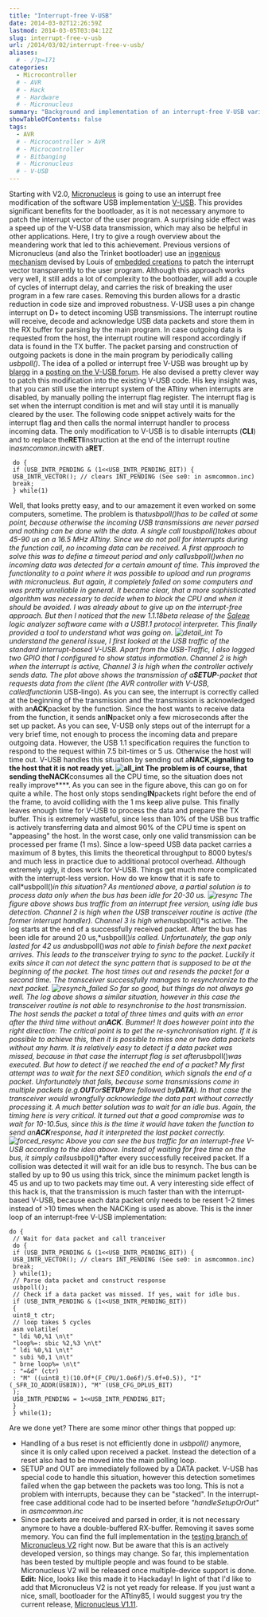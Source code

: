 ```yaml
---
title: "Interrupt-free V-USB"
date: 2014-03-02T12:26:59Z
lastmod: 2014-03-05T03:04:12Z
slug: interrupt-free-v-usb
url: /2014/03/02/interrupt-free-v-usb/
aliases:
  # - /?p=171
categories:
  - Microcontroller
  # - AVR
  # - Hack
  # - Hardware
  # - Micronucleus
summary: "Background and implementation of an interrupt-free V-USB variant that allows to shrink the Micronucleus V2 bootloader while boosting USB throughput."
showTableOfContents: false
tags:
  - AVR
  # - Microcontroller > AVR
  # - Microcontroller
  # - Bitbanging
  # - Micronucleus
  # - V-USB
---
```


Starting with V2.0, [Micronucleus](https://github.com/micronucleus/) is going to use an interrupt free modification of the software USB implementation [V-USB](http://www.obdev.at/products/vusb/index-de.html). This provides significant benefits for the bootloader, as it is not necessary anymore to patch the interrupt vector of the user program. A surprising side effect was a speed up of the V-USB data transmission, which may also be helpful in other applications. Here, I try to give a rough overview about the meandering work that led to this achievement.
Previous versions of Micronucleus (and also the Trinket bootloader) use an [ingenious mechanism](http://www.embedded-creations.com/projects/attiny85-usb-bootloader-overview/details) devised by Louis of [embedded creations](http://www.embedded-creations.com/) to patch the interrupt vector transparently to the user program. Although this approach works very well, it still adds a lot of complexity to the bootloader, will add a couple of cycles of interrupt delay, and carries the risk of breaking the user program in a few rare cases. Removing this burden allows for a drastic reduction in code size and improved robustness.
V-USB uses a pin change interrupt on D+ to detect incoming USB transmissions. The interrupt routine will receive, decode and acknowledge USB data packets and store them in the RX buffer for parsing by the main program. In case outgoing data is requested from the host, the interrupt routine will respond accordingly if data is found in the TX buffer. The packet parsing and construction of outgoing packets is done in the main program by periodically calling *usbpoll()*.
The idea of a polled or interrupt free V-USB was brought up by [blargg](https://github.com/gblargg) in a [posting on the V-USB forum](http://forums.obdev.at/viewtopic.php?f=8&t=8738). He also devised a pretty clever way to patch this modification into the existing V-USB code. His key insight was, that you can still use the interrupt system of the ATtiny when interrupts are disabled, by manually polling the interrupt flag register. The interrupt flag is set when the interrupt condition is met and will stay until it is manually cleared by the user.
The following code snippet actively waits for the interrupt flag and then calls the normal interrupt handler to process incoming data. The only modification to V-USB is to disable interrupts (**CLI**) and to replace the**RETI**instruction at the end of the interrupt routine in*asmcommon.inc*with a**RET**.
```
 do {
 if (USB_INTR_PENDING & (1<<USB_INTR_PENDING_BIT)) {
 USB_INTR_VECTOR(); // clears INT_PENDING (See se0: in asmcommon.inc)
 break;
 } while(1)
```
Well, that looks pretty easy, and to our amazement it even worked on some computers, sometime. The problem is that*usbpoll()*has to be called at some point, because otherwise the incoming USB transmissions are never parsed and nothing can be done with the data. A single call to*usbpoll()*takes about 45-90 us on a 16.5 MHz ATtiny. Since we do not poll for interrupts during the function call, no incoming data can be received. A first approach to solve this was to define a timeout period and only call*usbpoll()*when no incoming data was detected for a certain amount of time. This improved the functionality to a point where it was possible to upload and run programs with micronucleus. But again, it completely failed on some computers and was pretty unreliable in general. It became clear, that a more sophisticated algorithm was necessary to decide when to block the CPU and when it should be avoided.
I was already about to give up on the interrupt-free approach. But then I noticed that the new 1.1.18beta release of the [Saleae](http://www.saleae.com/) logic analyzer software came with a USB1.1 protocol interpreter. This finally provided a tool to understand what was going on.
![detail_int](detail_int.png)
To understand the general issue, I first looked at the USB traffic of the standard interrupt-based V-USB. Apart from the USB-Traffic, I also logged two GPIO that I configured to show status information. Channel 2 is high when the interrupt is active, Channel 3 is high when the controller actively sends data. The plot above shows the transmission of a**SETUP**-packet that requests data from the client (the AVR controller with V-USB, called*function*in USB-lingo). As you can see, the interrupt is correctly called at the beginning of the transmission and the transmission is acknowledged with an**ACK**packet by the function. Since the host wants to receive data from the function, it sends an**IN**packet only a few microseconds after the set up packet. As you can see, V-USB only steps out of the interrupt for a very brief time, not enough to process the incoming data and prepare outgoing data. However, the USB 1.1 specification requires the function to respond to the request within 7.5 bit-times or 5 us. Otherwise the host will time out. V-USB handles this situation by sending out a**NACK,**signalling to the host that it is not ready yet.
![all_int](all_int.png)
The problem is of course, that sending the**NACK**consumes all the CPU time, so the situation does not really improve****. As you can see in the figure above, this can go on for quite a while. The host only stops sending**IN**packets right before the end of the frame, to avoid colliding with the 1 ms keep alive pulse. This finally leaves enough time for V-USB to process the data and prepare the TX buffer. This is extremely wasteful, since less than 10% of the USB bus traffic is actively transferring data and almost 90% of the CPU time is spent on "appeasing" the host. In the worst case, only one valid transmission can be processed per frame (1 ms). Since a low-speed USB data packet carries a maximum of 8 bytes, this limits the theoretical throughput to 8000 bytes/s and much less in practice due to additional protocol overhead. Although extremely ugly, it does work for V-USB.
Things get much more complicated with the interrupt-less version. How do we know that it is safe to call*usbpoll()*in this situation? As mentioned above, a partial solution is to process data only when the bus has been idle for 20-30 us.
![resync](resync.png)
The figure above shows bus traffic from an interrupt free version, using idle bus detection. Channel 2 is high when the USB transceiver routine is active (the former interrupt handler). Channel 3 is high when*usbpoll()*is active. The log starts at the end of a successfully received packet. After the bus has been idle for around 20 us,*usbpoll()*is called. Unfortunately, the gap only lasted for 42 us and*usbpoll()*was not able to finish before the next packet arrives. This leads to the transceiver trying to sync to the packet. Luckily it exits since it can not detect the sync pattern that is supposed to be at the beginning of the packet. The host times out and resends the packet for a second time. The transceiver successfully manages to resynchronize to the next packet.
![resynch_failed](resynch_failed.png)
So far so good, but things do not always go well. The log above shows a similar situation, however in this case the transceiver routine is not able to resynchronise to the host transmission. The host sends the packet a total of three times and quits with an error after the third time without an**ACK**. Bummer!
It does however point into the right direction: The critical point is to get the re-synchronisation right. If it is possible to achieve this, then it is possible to miss one or two data packets without any harm.
It is relatively easy to detect if a data packet was missed, because in that case the interrupt flag is set after*usbpoll()*was executed. But how to detect if we reached the end of a packet? My first attempt was to wait for the next SE0 condition, which signals the end of a packet. Unfortunately that fails, because some transmissions come in multiple packets (e.g.**OUT**or**SETUP**are followed by**DATA**). In that case the transceiver would wrongfully acknowledge the data part without correctly processing it.
A much better solution was to wait for an idle bus. Again, the timing here is very critical. It turned out that a good compromise was to wait for 10-10.5us, since this is the time it would have taken the function to send an**ACK**response, had it interpreted the last packet correctly.
![forced_resync](forced_resync.png)
Above you can see the bus traffic for an interrupt-free V-USB according to the idea above. Instead of waiting for free time on the bus, it simply calls*usbpoll()*after every successfully received packet. If a collision was detected it will wait for an idle bus to resynch. The bus can be stalled by up to 90 us using this trick, since the minimum packet length is 45 us and up to two packets may time out.
A very interesting side effect of this hack is, that the transmission is much faster than with the interrupt-based V-USB, because each data packet only needs to be resent 1-2 times instead of >10 times when the NACKing is used as above.
This is the inner loop of an interrupt-free V-USB implementation:
```
do {
 // Wait for data packet and call tranceiver
 do {
 if (USB_INTR_PENDING & (1<<USB_INTR_PENDING_BIT)) {
 USB_INTR_VECTOR(); // clears INT_PENDING (See se0: in asmcommon.inc)
 break;
 } while(1);
 // Parse data packet and construct response
 usbpoll();
 // Check if a data packet was missed. If yes, wait for idle bus.
 if (USB_INTR_PENDING & (1<<USB_INTR_PENDING_BIT))
 {
 uint8_t ctr;
 // loop takes 5 cycles
 asm volatile(
 " ldi %0,%1 \n\t"
 "loop%=: sbic %2,%3 \n\t"
 " ldi %0,%1 \n\t"
 " subi %0,1 \n\t"
 " brne loop%= \n\t"
 : "=&d" (ctr)
 : "M" ((uint8_t)(10.0f*(F_CPU/1.0e6f)/5.0f+0.5)), "I" (_SFR_IO_ADDR(USBIN)), "M" (USB_CFG_DPLUS_BIT)
 );
 USB_INTR_PENDING = 1<<USB_INTR_PENDING_BIT;
 }
 } while(1);
```
Are we done yet? There are some minor other things that popped up:
- Handling of a bus reset is not efficiently done in *usbpoll()* anymore, since it is only called upon received a packet. Instead the detection of a reset also had to be moved into the main polling loop.
- SETUP and OUT are immediately followed by a DATA packet. V-USB has special code to handle this situation, however this detection sometimes failed when the gap between the packets was too long. This is not a problem with interrupts, because they can be "stacked". In the interrupt-free case additional code had to be inserted before *"handleSetupOrOut"* in *asmcommon.inc*
- Since packets are received and parsed in order, it is not necessary anymore to have a double-buffered RX-buffer. Removing it saves some memory.
You can find the full implementation in the [testing branch of Micronucleus V2](https://github.com/micronucleus/micronucleus/tree/testing-V2-New) right now. But be aware that this is an actively developed version, so things may change. So far, this implementation has been tested by multiple people and was found to be stable. Micronucleus V2 will be released once multiple-device support is done.
**Edit:** Nice, looks like this made it to Hackaday! In light of that I'd like to add that Micronucleus V2 is not yet ready for release. If you just want a nice, small, bootloader for the ATtiny85, I would suggest you try the current release, [Micronucleus V1.11](https://github.com/micronucleus/micronucleus).
